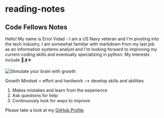 # reading-notes

## **Code Fellows Notes**

Hello! My name is Errol Vidad - I am a US Navy veteran and I'm pivoting into the tech industry. I am somewhat familiar with markdown from my last job as an information systems analyst and I'm looking forward to improving my current coding skills and eventually specializing in python. My interests include &#x1F3C8;&#x1F3C2;&#x2744;

![Stimulate your brain with growth](https://openclipart.org/download/339411/smartbrain.svg)

Growth Mindset = effort and hardwork --> develop skills and abilities
1. Makes mistakes and learn from the experience
2. Ask questions for help
3. Continuously look for ways to improve

Please take a look at my [GitHub Profile](https://github.com/evidad)


